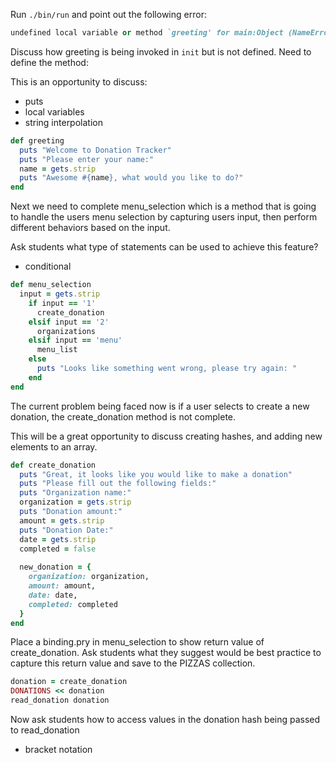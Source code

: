 Run `./bin/run` and point out the following error:

```rb
undefined local variable or method `greeting' for main:Object (NameError)
```

Discuss how greeting is being invoked in `init` but is not defined. Need to define the method:

This is an opportunity to discuss:

- puts
- local variables
- string interpolation

```rb
def greeting
  puts "Welcome to Donation Tracker"
  puts "Please enter your name:"
  name = gets.strip
  puts "Awesome #{name}, what would you like to do?"
end
```

Next we need to complete menu_selection which is a method that is going to handle the users menu selection by capturing users input, then perform different behaviors based on the input.

Ask students what type of statements can be used to achieve this feature?

- conditional

```rb
def menu_selection
  input = gets.strip
    if input == '1'
      create_donation
    elsif input == '2'
      organizations
    elsif input == 'menu'
      menu_list
    else
      puts "Looks like something went wrong, please try again: "
    end
end
```
The current problem being faced now is if a user selects to create a new donation, the create_donation method is not complete. 

This will be a great opportunity to discuss creating hashes, and adding new elements to an array. 

```rb
def create_donation 
  puts "Great, it looks like you would like to make a donation"
  puts "Please fill out the following fields:"
  puts "Organization name:"
  organization = gets.strip 
  puts "Donation amount:"
  amount = gets.strip 
  puts "Donation Date:"
  date = gets.strip
  completed = false
  
  new_donation = {
    organization: organization,
    amount: amount,
    date: date,
    completed: completed
  }
end 
```

Place a binding.pry in menu_selection to show return value of create_donation.
Ask students what they suggest would be best practice to capture this return value and save to the PIZZAS collection.

```rb
donation = create_donation
DONATIONS << donation 
read_donation donation
```
Now ask students how to access values in the donation hash being passed to read_donation

- bracket notation